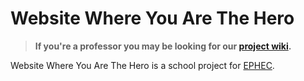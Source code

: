# Website Where You Are The Hero

> **If you're a professor you may be looking for our
> [project wiki](wiki/accueil.md).**

Website Where You Are The Hero is a school project for
[EPHEC](https://ephec.be).


